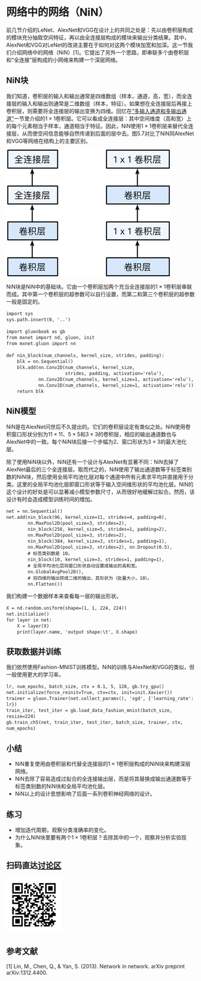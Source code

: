 # 网络中的网络（NiN）

前几节介绍的LeNet、AlexNet和VGG在设计上的共同之处是：先以由卷积层构成的模块充分抽取空间特征，再以由全连接层构成的模块来输出分类结果。其中，AlexNet和VGG对LeNet的改进主要在于如何对这两个模块加宽和加深。这一节我们介绍网络中的网络（NiN）[1]。它提出了另外一个思路，即串联多个由卷积层和“全连接”层构成的小网络来构建一个深层网络。


## NiN块

我们知道，卷积层的输入和输出通常是四维数组（样本，通道，高，宽），而全连接层的输入和输出则通常是二维数组（样本，特征）。如果想在全连接层后再接上卷积层，则需要将全连接层的输出变换为四维。回忆在[“多输入通道和多输出通道”](channels.md)一节里介绍的$1\times 1$卷积层。它可以看成全连接层：其中空间维度（高和宽）上的每个元素相当于样本，通道相当于特征。因此，NiN使用$1\times 1$卷积层来替代全连接层，从而使空间信息能够自然传递到后面的层中去。图5.7对比了NiN同AlexNet和VGG等网络在结构上的主要区别。

![左图是AlexNet和VGG的网络结构，右图是NiN的网络结构。](../img/nin.svg)

NiN块是NiN中的基础块。它由一个卷积层加两个充当全连接层的$1\times 1$卷积层串联而成。其中第一个卷积层的超参数可以自行设置，而第二和第三个卷积层的超参数一般是固定的。

```{.python .input  n=2}
import sys
sys.path.insert(0, '..')

import gluonbook as gb
from mxnet import nd, gluon, init
from mxnet.gluon import nn

def nin_block(num_channels, kernel_size, strides, padding):
    blk = nn.Sequential()
    blk.add(nn.Conv2D(num_channels, kernel_size,
                      strides, padding, activation='relu'),
            nn.Conv2D(num_channels, kernel_size=1, activation='relu'),
            nn.Conv2D(num_channels, kernel_size=1, activation='relu'))
    return blk
```

## NiN模型

NiN是在AlexNet问世后不久提出的。它们的卷积层设定有类似之处。NiN使用卷积窗口形状分别为$11\times 11$、$5\times 5$和$3\times 3$的卷积层，相应的输出通道数也与AlexNet中的一致。每个NiN块后接一个步幅为2、窗口形状为$3\times 3$的最大池化层。

除了使用NiN块以外，NiN还有一个设计与AlexNet有显著不同：NiN去掉了AlexNet最后的三个全连接层。取而代之的，NiN使用了输出通道数等于标签类别数的NiN块，然后使用全局平均池化层对每个通道中所有元素求平均并直接用于分类。这里的全局平均池化层即窗口形状等于输入空间维形状的平均池化层。NiN的这个设计的好处是可以显著减小模型参数尺寸，从而很好地缓解过拟合。然而，该设计有时会造成模型训练时间的增加。

```{.python .input  n=9}
net = nn.Sequential()
net.add(nin_block(96, kernel_size=11, strides=4, padding=0),
        nn.MaxPool2D(pool_size=3, strides=2),
        nin_block(256, kernel_size=5, strides=1, padding=2),
        nn.MaxPool2D(pool_size=3, strides=2),
        nin_block(384, kernel_size=3, strides=1, padding=1),
        nn.MaxPool2D(pool_size=3, strides=2), nn.Dropout(0.5),
        # 标签类别数是 10。
        nin_block(10, kernel_size=3, strides=1, padding=1),
        # 全局平均池化层将窗口形状自动设置成输出的高和宽。
        nn.GlobalAvgPool2D(),
        # 将四维的输出转成二维的输出，其形状为（批量大小，10）。
        nn.Flatten())
```

我们构建一个数据样本来查看每一层的输出形状。

```{.python .input}
X = nd.random.uniform(shape=(1, 1, 224, 224))
net.initialize()
for layer in net:
    X = layer(X)
    print(layer.name, 'output shape:\t', X.shape)
```

## 获取数据并训练

我们依然使用Fashion-MNIST训练模型。NiN的训练与AlexNet和VGG的类似，但一般使用更大的学习率。

```{.python .input}
lr, num_epochs, batch_size, ctx = 0.1, 5, 128, gb.try_gpu()
net.initialize(force_reinit=True, ctx=ctx, init=init.Xavier())
trainer = gluon.Trainer(net.collect_params(), 'sgd', {'learning_rate': lr})
train_iter, test_iter = gb.load_data_fashion_mnist(batch_size, resize=224)
gb.train_ch5(net, train_iter, test_iter, batch_size, trainer, ctx, num_epochs)
```

## 小结

* NiN重复使用由卷积层和代替全连接层的$1\times 1$卷积层构成的NiN块来构建深层网络。
* NiN去除了容易造成过拟合的全连接输出层，而是将其替换成输出通道数等于标签类别数的NiN块和全局平均池化层。
* NiN以上的设计思想影响了后面一系列卷积神经网络的设计。

## 练习

* 增加迭代周期，观察分类准确率的变化。
* 为什么NiN块里要有两个$1\times 1$卷积层？去除其中的一个，观察并分析实验现象。


## 扫码直达[讨论区](https://discuss.gluon.ai/t/topic/1661)

![](../img/qr_nin-gluon.svg)

## 参考文献

[1] Lin, M., Chen, Q., & Yan, S. (2013). Network in network. arXiv preprint arXiv:1312.4400.
